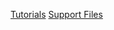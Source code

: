 [Tutorials](https://www.sidefx.com/docs/houdini/solaris/tutorials.html)
[Support Files](https://www.sidefx.com/contentlibrary/download/market-scene/)